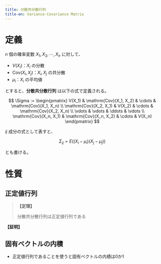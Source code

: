 ```yaml
---
title: 分散共分散行列
title-en: Variance-Covariance Matrix
---
```


# 定義

$n$ 個の確率変数 $X_1, X_2, \cdots, X_n$ に対して、

- $V(X_i)$：$X_i$ の分散
- $\mathrm{Cov}(X_i, X_j)$：$X_i, X_j$ の共分散
- $\mu_i$：$X_i$ の平均値

とすると、**分散共分散行列** は以下の式で定義される。

$$
\Sigma := \begin{pmatrix}
	V(X_1) & \mathrm{Cov}(X_1, X_2) & \cdots & \mathrm{Cov}(X_1, X_n) \\
	\mathrm{Cov}(X_2, X_1) & V(X_2) & \cdots & \mathrm{Cov}(X_2, X_n) \\
	\vdots & \vdots & \ddots & \vdots \\
	\mathrm{Cov}(X_n, X_1) & \mathrm{Cov}(X_n, X_2) & \cdots & V(X_n)
\end{pmatrix}
$$

$ij$ 成分の式として表すと、

$$
\Sigma_{ij} = E \left( (X_i-\mu_i)(X_j-\mu_j) \right)
$$

とも書ける。


# 性質

## 正定値行列

> **【定理】**
> 
> 分散共分散行列は正定値行列である

**【証明】**



## 固有ベクトルの内積

- 正定値行列であることを使うと固有ベクトルの内積は0か1
